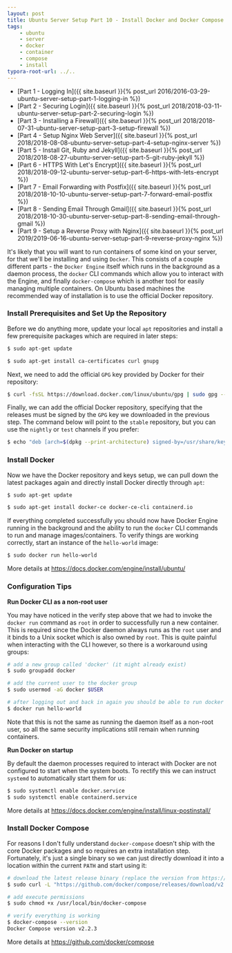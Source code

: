 ```yaml
---
layout: post
title: Ubuntu Server Setup Part 10 - Install Docker and Docker Compose
tags:
    - ubuntu
    - server
    - docker
    - container
    - compose
    - install
typora-root-url: ../..
---
```


-   [Part 1 - Logging In]({{ site.baseurl }}{% post_url 2016/2016-03-29-ubuntu-server-setup-part-1-logging-in %})
-   [Part 2 - Securing Login]({{ site.baseurl }}{% post_url 2018/2018-03-11-ubuntu-server-setup-part-2-securing-login %})
-   [Part 3 - Installing a Firewall]({{ site.baseurl }}{% post_url 2018/2018-07-31-ubuntu-server-setup-part-3-setup-firewall %})
-   [Part 4 - Setup Nginx Web Server]({{ site.baseurl }}{% post_url 2018/2018-08-08-ubuntu-server-setup-part-4-setup-nginx-server %})
-   [Part 5 - Install Git, Ruby and Jekyll]({{ site.baseurl }}{% post_url 2018/2018-08-27-ubuntu-server-setup-part-5-git-ruby-jekyll %})
-   [Part 6 - HTTPS With Let's Encrypt]({{ site.baseurl }}{% post_url 2018/2018-09-12-ubuntu-server-setup-part-6-https-with-lets-encrypt %})
-   [Part 7 - Email Forwarding with Postfix]({{ site.baseurl }}{% post_url 2018/2018-10-10-ubuntu-server-setup-part-7-forward-email-postfix %})
-   [Part 8 - Sending Email Through Gmail]({{ site.baseurl }}{% post_url 2018/2018-10-30-ubuntu-server-setup-part-8-sending-email-through-gmail %})
-   [Part 9 - Setup a Reverse Proxy with Nginx]({{ site.baseurl }}{% post_url 2019/2019-06-16-ubuntu-server-setup-part-9-reverse-proxy-nginx %})

It's likely that you will want to run containers of some kind on your server, for that we'll be installing and using `Docker`. This consists of a couple different parts - the `Docker Engine` itself which runs in the background as a daemon process, the `docker` CLI commands which allow you to interact with the Engine, and finally `docker-compose` which is another tool for easily managing multiple containers. On Ubuntu based machines the recommended way of installation is to use the official Docker repository.

### Install Prerequisites and Set Up the Repository

Before we do anything more, update your local `apt` repositories and install a few prerequisite packages which are required in later steps:

```bash
$ sudo apt-get update

$ sudo apt-get install ca-certificates curl gnupg
```

Next, we need to add the official `GPG` key provided by Docker for their repository:

```bash
$ curl -fsSL https://download.docker.com/linux/ubuntu/gpg | sudo gpg --dearmor -o /usr/share/keyrings/docker-archive-keyring.gpg
```

Finally, we can add the official Docker repository, specifying that the releases must be signed by the `GPG` key we downloaded in the previous step. The command below will point to the `stable` repository, but you can use the `nightly` or `test` channels if you prefer:

```bash
$ echo "deb [arch=$(dpkg --print-architecture) signed-by=/usr/share/keyrings/docker-archive-keyring.gpg] https://download.docker.com/linux/ubuntu $(lsb_release -cs) stable" | sudo tee /etc/apt/sources.list.d/docker.list > /dev/null
```

### Install Docker

Now we have the Docker repository and keys setup, we can pull down the latest packages again and directly install Docker directly through `apt`:

```bash
$ sudo apt-get update

$ sudo apt-get install docker-ce docker-ce-cli containerd.io
```

If everything completed successfully you should now have Docker Engine running in the background and the ability to run the `docker` CLI commands to run and manage images/containers. To verify things are working correctly, start an instance of the `hello-world` image:

```bash
$ sudo docker run hello-world
```

More details at <https://docs.docker.com/engine/install/ubuntu/>

### Configuration Tips

**Run Docker CLI as a non-root user**

You may have noticed in the verify step above that we had to invoke the `docker run` command as `root` in order to successfully run a new container. This is required since the Docker daemon always runs as the `root` user and it binds to a Unix socket which is also owned by `root`. This is quite painful when interacting with the CLI however, so there is a workaround using groups:

```bash
# add a new group called 'docker' (it might already exist)
$ sudo groupadd docker

# add the current user to the docker group
$ sudo usermod -aG docker $USER

# after logging out and back in again you should be able to run docker without sudo
$ docker run hello-world
```

Note that this is not the same as running the daemon itself as a non-root user, so all the same security implications still remain when running containers.

**Run Docker on startup**

By default the daemon processes required to interact with Docker are not configured to start when the system boots. To rectify this we can instruct `systemd` to automatically start them for us:

```bash
$ sudo systemctl enable docker.service
$ sudo systemctl enable containerd.service
```

More details at <https://docs.docker.com/engine/install/linux-postinstall/>

### Install Docker Compose

For reasons I don't fully understand `docker-compose` doesn't ship with the core Docker packages and so requires an extra installation step. Fortunately, it's just a single binary so we can just directly download it into a location within the current `PATH` and start using it:

```bash
# download the latest release binary (replace the version from https://github.com/docker/compose/releases)
$ sudo curl -L "https://github.com/docker/compose/releases/download/v2.2.3/docker-compose-$(uname -s)-$(uname -m)" -o /usr/local/bin/docker-compose

# add execute permissions
$ sudo chmod +x /usr/local/bin/docker-compose

# verify everything is working
$ docker-compose --version
Docker Compose version v2.2.3
```

More details at <https://github.com/docker/compose>
